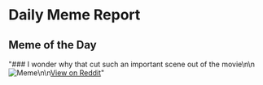 # Daily Meme Report

## Meme of the Day
"### I wonder why that cut such an important scene out of the movie\n\n![Meme](https://i.redd.it/yeedfwggb7qf1.gif)\n\n[View on Reddit](https://redd.it/1nli18x)"
